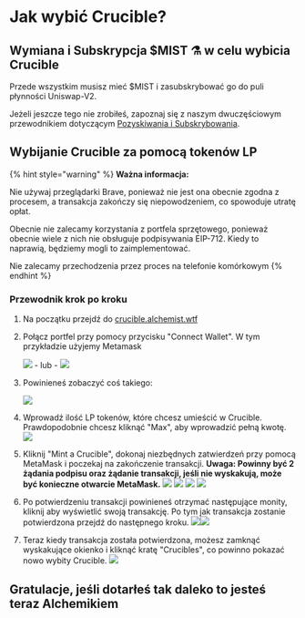 # Jak wybić Crucible?

## Wymiana i Subskrypcja $MIST ⚗️ w celu wybicia Crucible

Przede wszystkim musisz mieć $MIST i zasubskrybować go do puli płynności Uniswap-V2.

Jeżeli jeszcze tego nie zrobiłeś, zapoznaj się z naszym dwuczęściowym przewodnikiem dotyczącym [Pozyskiwania i Subskrybowania](../../acquiring-and-subscribing.md).

## Wybijanie Crucible za pomocą tokenów LP

{% hint style="warning" %}
**Ważna informacja:** 

Nie używaj przeglądarki Brave, ponieważ nie jest ona obecnie zgodna z procesem, a transakcja zakończy się niepowodzeniem, co spowoduje utratę opłat.

Obecnie nie zalecamy korzystania z portfela sprzętowego, ponieważ obecnie wiele z nich nie obsługuje podpisywania EIP-712. Kiedy to naprawią, będziemy mogli to zaimplementować.

Nie zalecamy przechodzenia przez proces na telefonie komórkowym
{% endhint %}

### Przewodnik krok po kroku

1. Na początku przejdź do [crucible.alchemist.wtf](https://crucible.alchemist.wtf/)
2. Połącz portfel przy pomocy przycisku "Connect Wallet". W tym przykładzie użyjemy Metamask

   ![](../../.gitbook/assets/screenshot-2021-05-07-at-12.48.31.png) - lub - ![](../../.gitbook/assets/screenshot-2021-05-07-at-12.48.38.png) 

3. Powinieneś zobaczyć coś takiego:

    ![](../../.gitbook/assets/screenshot-2021-05-07-at-12.49.57.png) 

4. Wprowadź ilość LP tokenów, które chcesz umieścić w Crucible. Prawdopodobnie chcesz kliknąć "Max", aby wprowadzić pełną kwotę.  ![](../../.gitbook/assets/screenshot-2021-05-07-at-12.50.01.png)  
5. Kliknij "Mint a Crucible", dokonaj niezbędnych zatwierdzeń przy pomocą MetaMask i poczekaj na zakończenie transakcji. **Uwaga: Powinny być 2 żądania podpisu oraz żądanie transakcji, jeśli nie wyskakują, może być konieczne otwarcie MetaMask.** ![](../../.gitbook/assets/screenshot-2021-05-07-at-12.50.05.png)  ![](../../.gitbook/assets/screenshot-2021-05-07-at-12.50.16.png) ![](../../.gitbook/assets/screenshot-2021-05-07-at-12.50.20.png) ![](../../.gitbook/assets/screenshot-2021-05-07-at-12.50.28.png) 
6. Po potwierdzeniu transakcji powinieneś otrzymać następujące monity, kliknij aby wyświetlić swoją transakcję. Po tym jak transakcja zostanie potwierdzona przejdź do następnego kroku. ![](../../.gitbook/assets/screenshot-2021-05-07-at-13.12.02.png)![](../../.gitbook/assets/screenshot-2021-05-07-at-13.24.50.png) 
7. Teraz kiedy transakcja została potwierdzona, możesz zamknąć wyskakujące okienko i kliknąć kratę "Crucibles", co powinno pokazać nowo wybity Crucible. ![](../../.gitbook/assets/screenshot-2021-05-07-at-13.01.22.png) 

## Gratulacje, jeśli dotarłeś tak daleko to jesteś teraz Alchemikiem

